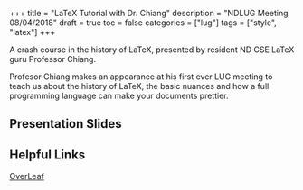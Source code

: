 +++
title = "LaTeX Tutorial with Dr. Chiang"
description = "NDLUG Meeting 08/04/2018"
draft = true
toc = false
categories = ["lug"]
tags = ["style", "latex"]
+++

A crash course in the history of LaTeX, presented by resident ND CSE LaTeX guru Professor Chiang.

<!--more-->

Profesor Chiang makes an appearance at his first ever LUG meeting to teach us about the history of LaTeX, the basic nuances and how a full programming language can make your documents prettier.

## Presentation Slides

## Helpful Links
[OverLeaf](https://www.overleaf.com)


